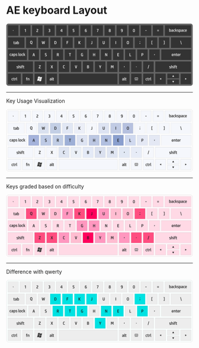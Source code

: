 # AE keyboard Layout
<p align="center">
  <img src="keybord us - eydi.png" width="600" title="Icon">
</p>
<hr>
Key Usage Visualization
<p align="center">
  <img src="Key Usage Visualization.png" width="600" title="Icon">
</p>
<hr>
Keys graded based on difficulty
<p align="center">
  <img src="Keys graded based on difficulty.png" width="600" title="Icon">
</p>
<hr>
Difference with qwerty
<br>
<p align="center">
  <img src="Keys diff to qwerty.png" width="600" title="Icon">
</p>